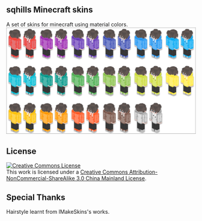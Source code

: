 ## sqhills Minecraft skins
A set of skins for minecraft using material colors.
![](/images/preview.png)

## License
<a rel="license" href="http://creativecommons.org/licenses/by-nc-sa/3.0/cn/"><img alt="Creative Commons License" style="border-width:0" src="https://i.creativecommons.org/l/by-nc-sa/3.0/cn/88x31.png" /></a><br />This work is licensed under a <a rel="license" href="http://creativecommons.org/licenses/by-nc-sa/3.0/cn/">Creative Commons Attribution-NonCommercial-ShareAlike 3.0 China Mainland License</a>.

## Special Thanks
Hairstyle learnt from IMakeSkins's works.